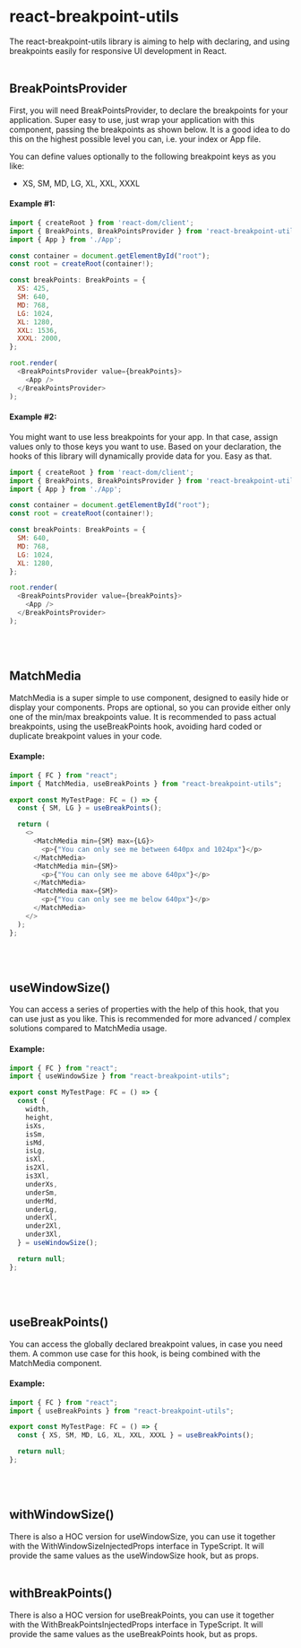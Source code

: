 # react-breakpoint-utils

The react-breakpoint-utils library is aiming to help with declaring, and using breakpoints easily for responsive UI development in React.\
&nbsp;

## BreakPointsProvider

First, you will need BreakPointsProvider, to declare the breakpoints for your application.
Super easy to use, just wrap your application with this component, passing the breakpoints as shown below. It is a good idea to do this on the highest possible level you can, i.e. your index or App file.

You can define values optionally to the following breakpoint keys as you like:

- XS, SM, MD, LG, XL, XXL, XXXL

#### Example #1:

```js
import { createRoot } from 'react-dom/client';
import { BreakPoints, BreakPointsProvider } from 'react-breakpoint-utils';
import { App } from './App';

const container = document.getElementById("root");
const root = createRoot(container!);

const breakPoints: BreakPoints = {
  XS: 425,
  SM: 640,
  MD: 768,
  LG: 1024,
  XL: 1280,
  XXL: 1536,
  XXXL: 2000,
};

root.render(
  <BreakPointsProvider value={breakPoints}>
    <App />
  </BreakPointsProvider>
);
```

#### Example #2:

You might want to use less breakpoints for your app. In that case, assign values only to those keys you want to use. Based on your declaration, the hooks of this library will dynamically provide data for you. Easy as that.

```js
import { createRoot } from 'react-dom/client';
import { BreakPoints, BreakPointsProvider } from 'react-breakpoint-utils';
import { App } from './App';

const container = document.getElementById("root");
const root = createRoot(container!);

const breakPoints: BreakPoints = {
  SM: 640,
  MD: 768,
  LG: 1024,
  XL: 1280,
};

root.render(
  <BreakPointsProvider value={breakPoints}>
    <App />
  </BreakPointsProvider>
);
```

\
&nbsp;

## MatchMedia

MatchMedia is a super simple to use component, designed to easily hide or display your components. Props are optional, so you can provide either only one of the min/max breakpoints value. It is recommended to pass actual breakpoints, using the useBreakPoints hook, avoiding hard coded or duplicate breakpoint values in your code.

#### Example:

```js
import { FC } from "react";
import { MatchMedia, useBreakPoints } from "react-breakpoint-utils";

export const MyTestPage: FC = () => {
  const { SM, LG } = useBreakPoints();

  return (
    <>
      <MatchMedia min={SM} max={LG}>
        <p>{"You can only see me between 640px and 1024px"}</p>
      </MatchMedia>
      <MatchMedia min={SM}>
        <p>{"You can only see me above 640px"}</p>
      </MatchMedia>
      <MatchMedia max={SM}>
        <p>{"You can only see me below 640px"}</p>
      </MatchMedia>
    </>
  );
};
```

\
&nbsp;

## useWindowSize()

You can access a series of properties with the help of this hook, that you can use just as you like. This is recommended for more advanced / complex solutions compared to MatchMedia usage.

#### Example:

```js
import { FC } from "react";
import { useWindowSize } from "react-breakpoint-utils";

export const MyTestPage: FC = () => {
  const {
    width,
    height,
    isXs,
    isSm,
    isMd,
    isLg,
    isXl,
    is2Xl,
    is3Xl,
    underXs,
    underSm,
    underMd,
    underLg,
    underXl,
    under2Xl,
    under3Xl,
  } = useWindowSize();

  return null;
};
```

\
&nbsp;

## useBreakPoints()

You can access the globally declared breakpoint values, in case you need them. A common use case for this hook, is being combined with the MatchMedia component.

#### Example:

```js
import { FC } from "react";
import { useBreakPoints } from "react-breakpoint-utils";

export const MyTestPage: FC = () => {
  const { XS, SM, MD, LG, XL, XXL, XXXL } = useBreakPoints();

  return null;
};
```

\
&nbsp;

## withWindowSize()

There is also a HOC version for useWindowSize, you can use it together with the WithWindowSizeInjectedProps interface in TypeScript. It will provide the same values as the useWindowSize hook, but as props.
\
&nbsp;

## withBreakPoints()

There is also a HOC version for useBreakPoints, you can use it together with the WithBreakPointsInjectedProps interface in TypeScript. It will provide the same values as the useBreakPoints hook, but as props.
